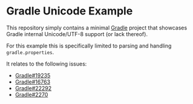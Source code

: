 # Gradle Unicode Example

This repository simply contains a minimal [Gradle](https://gradle.org) project that showcases Gradle internal
Unicode/UTF-8 support (or lack thereof).

For this example this is specifically limited to parsing and handling `gradle.properties`.

It relates to the following issues:

- [Gradle#19235](https://github.com/gradle/gradle/issues/19235)
- [Gradle#16763](https://github.com/gradle/gradle/issues/16763)
- [Gradle#22292](https://github.com/gradle/gradle/issues/22292)
- [Gradle#2270](https://github.com/gradle/gradle/issues/2270)
